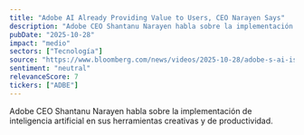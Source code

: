 ```yaml
---
title: "Adobe AI Already Providing Value to Users, CEO Narayen Says"
description: "Adobe CEO Shantanu Narayen habla sobre la implementación de inteligencia artificial en sus herramientas creativas y de productividad."
pubDate: "2025-10-28"
impact: "medio"
sectors: ["Tecnología"]
source: "https://www.bloomberg.com/news/videos/2025-10-28/adobe-s-ai-is-already-providing-value-to-users-ceo-says-video"
sentiment: "neutral"
relevanceScore: 7
tickers: ["ADBE"]
---
```


Adobe CEO Shantanu Narayen habla sobre la implementación de inteligencia artificial en sus herramientas creativas y de productividad.
